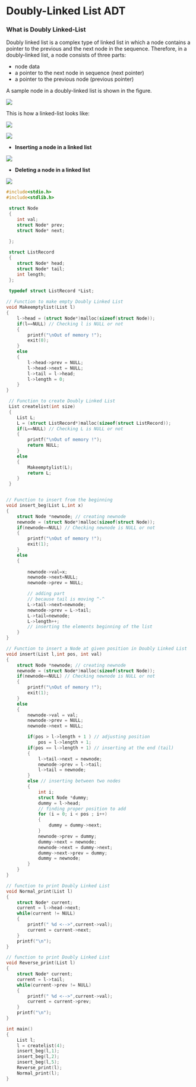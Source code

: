 #  **Doubly-Linked List ADT**
### What is Doubly Linked-List
Doubly linked list is a complex type of linked list in which a node contains a pointer to the previous and the next node in the sequence. Therefore, in a doubly-linked list, a node consists of three parts:
* node data
* a pointer to the next node in sequence (next pointer)
* a pointer to the previous node (previous pointer)

A sample node in a doubly-linked list is shown in the figure.

![](https://i.imgur.com/zVbEtkK.png)

This is how a linked-list looks like:

![](https://i.imgur.com/BblFhKN.png)

![](https://i.imgur.com/N8xv8Q7.png)


* **Inserting a node in a linked list**

![](https://i.imgur.com/usZgAK1.png)

* **Deleting a node in a linked list**

![](https://i.imgur.com/L1bMuzP.png)

```c
#include<stdio.h>
#include<stdlib.h>

 struct Node
 {
    int val;
    struct Node* prev;
    struct Node* next;
    
 };

 struct ListRecord
 {
    struct Node* head;
    struct Node* tail;
    int length;
 };
 
 typedef struct ListRecord *List;

// Function to make empty Doubly Linked List
void Makeemptylist(List l)
{
    l->head = (struct Node*)malloc(sizeof(struct Node));
    if(l==NULL) // Checking l is NULL or not
    {
        printf("\nOut of memory !");
        exit(0);
    }
    else
    {
        l->head->prev = NULL;
        l->head->next = NULL;
        l->tail = l->head;
        l->length = 0;
    }
}

 // Function to create Doubly Linked List 
 List createlist(int size)
 {
    List L;
    L = (struct ListRecord*)malloc(sizeof(struct ListRecord));
    if(L==NULL) // Checking L is NULL or not
    {
        printf("\nOut of memory !");
        return NULL;
    }
    else
    {
        Makeemptylist(L);
        return L;
    }
 }


// Function to insert from the beginning
void insert_beg(List L,int x)
{
    struct Node *newnode; // creating newnode
    newnode = (struct Node*)malloc(sizeof(struct Node));
    if(newnode==NULL) // Checking newnode is NULL or not
    {
        printf("\nOut of memory !");
        exit(1);
    }
    else
    {
        
        newnode->val=x;
        newnode->next=NULL;
        newnode->prev = NULL;

        // adding part
        // because tail is moving ^-^
        L->tail->next=newnode;
        newnode->prev = L->tail;
        L->tail=newnode;
        L->length++;
        // inserting the elements beginning of the list
    }
}

// Function to insert a Node at given position in Doubly Linked List 
void insert(List l,int pos, int val)
{
    struct Node *newnode; // creating newnode
    newnode = (struct Node*)malloc(sizeof(struct Node));
    if(newnode==NULL) // Checking newnode is NULL or not
    {
        printf("\nOut of memory !");
        exit(1);
    }
    else
    {
        newnode->val = val;
        newnode->prev = NULL;
        newnode->next = NULL;

        if(pos > l->length + 1 ) // adjusting position
            pos = l->length + 1;
        if(pos == l->length + 1) // inserting at the end (tail)
        {
            l->tail->next = newnode;
            newnode->prev = l->tail;
            l->tail = newnode;
        } 
        else // inserting between two nodes
        {
            int i;
            struct Node *dummy;
            dummy = l->head;
            // finding proper position to add
            for (i = 0; i < pos ; i++)
            {
                dummy = dummy->next;
            }
            newnode->prev = dummy;
            dummy->next = newnode;
            newnode->next = dummy->next;
            dummy->next->prev = dummy;
            dummy = newnode;
        }
    }
}

// function to print Doubly Linked List
void Normal_print(List l)
{
    struct Node* current;
    current = l->head->next;
    while(current != NULL)
    {
        printf(" %d <-->",current->val);
        current = current->next;
    }
    printf("\n");
}

// function to print Doubly Linked List
void Reverse_print(List l)
{
    struct Node* current;
    current = l->tail;
    while(current->prev != NULL)
    {
        printf(" %d <-->",current->val);
        current = current->prev;
    }
    printf("\n");
}

int main()
{
    List l;
    l = createlist(4);
    insert_beg(l,1);
    insert_beg(l,2);
    insert_beg(l,5);
    Reverse_print(l);
    Normal_print(l);
}
```



